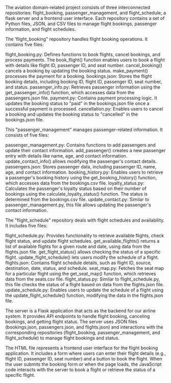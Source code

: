 The aviation domain-related project consists of three interconnected repositories: flight_booking, passenger_management, and flight_schedule; a flask server and a frontend user interface. Each repository contains a set of Python files, JSON, and CSV files to manage flight bookings, passenger information, and flight schedules.

The 'flight_booking" repository handles flight booking operations. It contains five files:

flight_booking.py: Defines functions to book flights, cancel bookings, and process payments. The book_flight() function enables users to book a flight with details like flight ID, passenger ID, and seat number. cancel_booking() cancels a booking by updating the booking status. make_payment() processes the payment for a booking.
bookings.json: Stores the flight booking details, including booking ID, flight ID, passenger ID, seat number, and status.
passenger_info.py: Retrieves passenger information using the get_passenger_info() function, which accesses data from the passengers.json file.
payment.py: Contains payment processing logic. It updates the booking status to "paid" in the bookings.json file once a successful payment is processed.
cancellation.py: Enables users to cancel a booking and updates the booking status to "cancelled" in the bookings.json file.

This "passenger_management" manages passenger-related information. It consists of five files:

passenger_management.py: Contains functions to add passengers and update their contact information. add_passenger() creates a new passenger entry with details like name, age, and contact information. update_contact_info() allows modifying the passenger's contact details.
passengers.json: Stores passenger data, including passenger ID, name, age, and contact information.
booking_history.py: Enables users to retrieve a passenger's booking history using the get_booking_history() function, which accesses data from the bookings.csv file.
loyalty_status.py: Calculates the passenger's loyalty status based on their number of bookings using the calculate_loyalty_status() function. The status is determined from the bookings.csv file.
update_contact.py: Similar to passenger_management.py, this file allows updating the passenger's contact information.

The "flight_schedule" repository deals with flight schedules and availability. It includes five files:

flight_schedule.py: Provides functionality to retrieve available flights, check flight status, and update flight schedules. get_available_flights() returns a list of available flights for a given route and date, using data from the flights.json file. get_flight_status() allows checking the status of a specific flight. update_flight_schedule() lets users modify the schedule of a flight.
flights.json: Contains flight schedule details, such as flight ID, source, destination, date, status, and schedule.
seat_map.py: Fetches the seat map for a particular flight using the get_seat_map() function, which retrieves data from the seats.csv file.
flight_status.py: Similar to flight_schedule.py, this file checks the status of a flight based on data from the flights.json file.
update_schedule.py: Enables users to update the schedule of a flight using the update_flight_schedule() function, modifying the data in the flights.json file.

The server is a Flask application that acts as the backend for our airline system. It provides API endpoints to handle flight booking, canceling bookings, and getting flight status. The server uses JSON files (bookings.json, passengers.json, and flights.json) and interactions with the corresponding repositories (flight_booking, passenger_management, and flight_schedule) to manage flight bookings and status.

The HTML file represents a frontend user interface for the flight booking application. It includes a form where users can enter their flight details (e.g., flight ID, passenger ID, seat number) and a button to book the flight. When the user submits the booking form or when the page loads, the JavaScript code interacts with the server to book a flight or retrieve the status of a specific flight.
